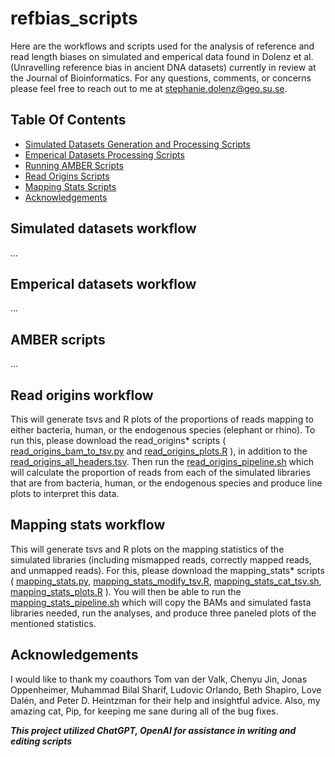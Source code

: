 # refbias_scripts
Here are the workflows and scripts used for the analysis of reference and read length biases on simulated and emperical data found in Dolenz et al. (Unravelling reference bias in ancient DNA datasets) currently in review at the Journal of Bioinformatics. For any questions, comments, or concerns please feel free to reach out to me at stephanie.dolenz@geo.su.se. 


## Table Of Contents

* [Simulated Datasets Generation and Processing Scripts](#simulated-datasets-workflow)
* [Emperical Datasets Processing Scripts](#emperical-datasets-workflow)
* [Running AMBER Scripts](#amber-scripts)
* [Read Origins Scripts](#read-origins-workflow)
* [Mapping Stats Scripts](#mapping-stats-workflow)
* [Acknowledgements](#acknowledgements)


## Simulated datasets workflow
...

## Emperical datasets workflow
...

## AMBER scripts
...

## Read origins workflow
This will generate tsvs and R plots of the proportions of reads mapping to either bacteria, human, or the endogenous species (elephant or rhino). To run this, please download the read_origins* scripts ( [read_origins_bam_to_tsv.py](read_origins_bam_to_tsv.py) and [read_origins_plots.R](read_origins_plots.R) ), in addition to the [read_origins_all_headers.tsv](read_origins_all_headers.tsv). Then run the [read_origins_pipeline.sh](read_origins_pipeline.sh) which will calculate the proportion of reads from each of the simulated libraries that are from bacteria, human, or the endogenous species and produce line plots to interpret this data. 

## Mapping stats workflow
This will generate tsvs and R plots on the mapping statistics of the simulated libraries (including mismapped reads, correctly mapped reads, and unmapped reads). For this, please download the mapping_stats* scripts ( [mapping_stats.py](mapping_stats.py), [mapping_stats_modify_tsv.R](mapping_stats_modify_tsv.R), [mapping_stats_cat_tsv.sh](mapping_stats_cat_tsv.sh), [mapping_stats_plots.R](mapping_stats_plots.R) ). You will then be able to run the [mapping_stats_pipeline.sh](mapping_stats_pipeline.sh) which will copy the BAMs and simulated fasta libraries needed, run the analyses, and produce three paneled plots of the mentioned statistics. 

## Acknowledgements
I would like to thank my coauthors Tom van der Valk, Chenyu Jin, Jonas Oppenheimer, Muhammad Bilal Sharif, Ludovic Orlando, Beth Shapiro, Love Dalén, and Peter D. Heintzman for their help and insightful advice. Also, my amazing cat, Pip, for keeping me sane during all of the bug fixes. 

***This project utilized ChatGPT, OpenAI for assistance in writing and editing scripts***
